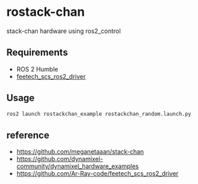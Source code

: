 # rostack-chan
stack-chan hardware using ros2_control




## Requirements

- ROS 2 Humble
- [feetech_scs_ros2_driver](https://github.com/Ar-Ray-code/feetech_scs_ros2_driver)

## Usage

```bash
ros2 launch rostackchan_example rostackchan_random.launch.py
```

## reference

- https://github.com/meganetaaan/stack-chan
- https://github.com/dynamixel-community/dynamixel_hardware_examples
- https://github.com/Ar-Ray-code/feetech_scs_ros2_driver
